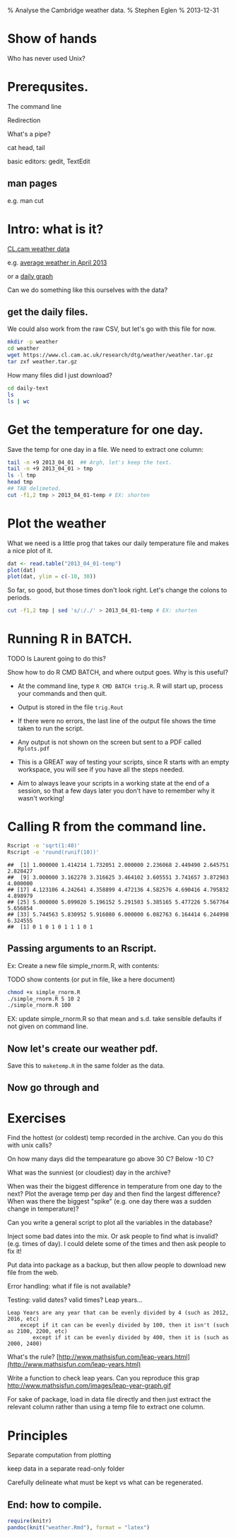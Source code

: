 % Analyse the Cambridge weather data.
% Stephen Eglen
% 2013-12-31

<!--pandoc
format: html
s:
mathjax:
number-sections:

format: latex
number-sections:
-->


# Show of hands

Who has never used Unix?

# Prerequsites.

The command line

Redirection

What's a pipe?

cat head, tail

basic editors: gedit, TextEdit



## man pages
e.g. man cut

#  Intro: what is it?

[CL.cam weather data](https://www.cl.cam.ac.uk/research/dtg/weather/)

e.g. [average weather in April 2013](https://www.cl.cam.ac.uk/research/dtg/weather/period-graph.cgi?2013-04)

or a [daily graph](https://www.cl.cam.ac.uk/research/dtg/weather/daily-graph.cgi?2013-04-01)

Can we do something like this ourselves with the data?


## get the daily files.

We could also work from the raw CSV, but let's go with this file for
now.


```bash
mkdir -p weather
cd weather
wget https://www.cl.cam.ac.uk/research/dtg/weather/weather.tar.gz
tar zxf weather.tar.gz
```



How many files did I just download?

```bash
cd daily-text
ls
ls | wc
```


# Get the temperature for one day.

Save the temp for one day in a file.  We need to extract one column:


```bash
tail -n +9 2013_04_01  ## Argh, let's keep the text.
tail -n +9 2013_04_01 > tmp
ls -l tmp
head tmp
## TAB delimeted.
cut -f1,2 tmp > 2013_04_01-temp # EX: shorten
```



# Plot the weather

What we need is a little prog that takes our daily temperature file
and makes a nice plot of it.


```r
dat <- read.table("2013_04_01-temp")
plot(dat)
plot(dat, ylim = c(-10, 30))
```


So far, so good, but those times don't look right.  Let's change the
colons to periods.



```bash
cut -f1,2 tmp | sed 's/:/./' > 2013_04_01-temp # EX: shorten
```


# Running R in BATCH.

TODO Is Laurent going to do this?

Show how to do R CMD BATCH, and where output goes.  Why is this
useful?




- At the command line, type `R CMD BATCH trig.R`.  R will start up,
  process your commands and then quit. 
- Output is stored in the file `trig.Rout`
- If there were no errors, the last line of the output file
    shows the time taken to run the script.
- Any output is not shown on the screen but sent to a PDF
  called `Rplots.pdf`

- This is a GREAT way of testing your scripts, since R starts with an
  empty workspace, you will see if you have all the steps needed.
    
- Aim to always leave your scripts in a working state at the end of a
  session, so that a few days later you don't have to remember why it
  wasn't working!


# Calling R from the command line.


```bash
Rscript -e 'sqrt(1:40)'
Rscript -e 'round(runif(10))'
```

```
##  [1] 1.000000 1.414214 1.732051 2.000000 2.236068 2.449490 2.645751 2.828427
##  [9] 3.000000 3.162278 3.316625 3.464102 3.605551 3.741657 3.872983 4.000000
## [17] 4.123106 4.242641 4.358899 4.472136 4.582576 4.690416 4.795832 4.898979
## [25] 5.000000 5.099020 5.196152 5.291503 5.385165 5.477226 5.567764 5.656854
## [33] 5.744563 5.830952 5.916080 6.000000 6.082763 6.164414 6.244998 6.324555
##  [1] 0 1 0 1 0 1 1 1 0 1
```


## Passing arguments to an Rscript.

Ex: Create a new file simple_rnorm.R, with contents:

TODO show contents  (or put in file, like a here document)




```bash
chmod +x simple_rnorm.R
./simple_rnorm.R 5 10 2
./simple_rnorm.R 100 
```


EX: update simple_rnorm.R so that mean and s.d. take sensible defaults
if not given on command line.


## Now let's create our weather pdf.

Save this to `maketemp.R` in the same folder as the data.




## Now go through and 


# Exercises

Find the hottest (or coldest) temp recorded in the archive.  Can you
do this with unix calls?

On how many days did the tempearature go above 30 C?  Below -10 C?

What was the sunniest (or cloudiest) day in the archive?

When was their the biggest difference in temperature from one day to
the next?  Plot the average temp per day and then find the largest
difference?  When was there the biggest "spike" (e.g. one day there
was a sudden change in temperature)?

Can you write a general script to plot all the variables in the
database?


Inject some bad dates into the mix.  Or ask people to find what is
invalid?  (e.g. times of day).  I could delete some of the times and
then ask people to fix it!

Put data into package as a backup, but then allow people to download
new file from the web.

Error handling: what if file is not available?

Testing: valid dates?  valid times?  Leap years...


    Leap Years are any year that can be evenly divided by 4 (such as 2012, 2016, etc)
 		except if it can can be evenly divided by 100, then it isn't (such as 2100, 2200, etc)
  	  		except if it can be evenly divided by 400, then it is (such as 2000, 2400)


What's the rule?
[http://www.mathsisfun.com/leap-years.html](http://www.mathsisfun.com/leap-years.html)



Write a function to check leap years.  Can you reproduce this grap
http://www.mathsisfun.com/images/leap-year-graph.gif


For sake of package, load in data file directly and then just extract
the relevant column rather than using a temp file to extract one
column.


# Principles
Separate computation from plotting

keep data in a separate read-only folder

Carefully delineate what must be kept vs what can be regenerated.


## End: how to compile.

```r
require(knitr)
pandoc(knit("weather.Rmd"), format = "latex")
```

